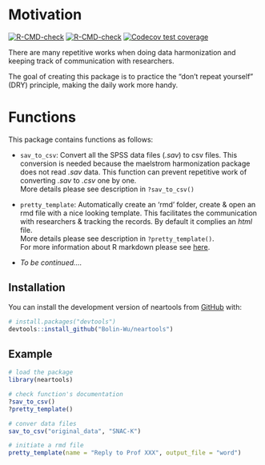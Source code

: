 
<!-- README.md is generated from README.Rmd. Please edit that file -->

# Motivation

<!-- badges: start -->

[![R-CMD-check](https://github.com/Bolin-Wu/neartools/workflows/R-CMD-check/badge.svg)](https://github.com/Bolin-Wu/neartools/actions)
[![R-CMD-check](https://github.com/Bolin-Wu/neartools/actions/workflows/R-CMD-check.yaml/badge.svg)](https://github.com/Bolin-Wu/neartools/actions/workflows/R-CMD-check.yaml)
[![Codecov test
coverage](https://codecov.io/gh/Bolin-Wu/neartools/branch/master/graph/badge.svg)](https://app.codecov.io/gh/Bolin-Wu/neartools?branch=master)
<!-- badges: end -->

There are many repetitive works when doing data harmonization and
keeping track of communication with researchers.

The goal of creating this package is to practice the “don’t repeat
yourself” (DRY) principle, making the daily work more handy.

# Functions

This package contains functions as follows:

-   `sav_to_csv`: Convert all the SPSS data files (*.sav*) to csv files.
    This conversion is needed because the maelstrom harmonization
    package does not read *.sav* data. This function can prevent
    repetitive work of converting *.sav* to *.csv* one by one.  
    More details please see description in `?sav_to_csv()`

-   `pretty_template`: Automatically create an ‘rmd’ folder, create &
    open an rmd file with a nice looking template. This facilitates the
    communication with researchers & tracking the records. By default it
    complies an *html* file.  
    More details please see description in `?pretty_template()`.  
    For more information about R markdown please see
    [here](https://rmarkdown.rstudio.com).

-   *To be continued….*

## Installation

You can install the development version of neartools from
[GitHub](https://github.com/) with:

``` r
# install.packages("devtools")
devtools::install_github("Bolin-Wu/neartools")
```

## Example

``` r
# load the package
library(neartools)

# check function's documentation
?sav_to_csv()
?pretty_template()

# conver data files
sav_to_csv("original_data", "SNAC-K")

# initiate a rmd file 
pretty_template(name = "Reply to Prof XXX", output_file = "word")
```
